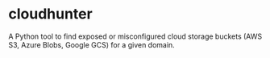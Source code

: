 # cloudhunter
A Python tool to find exposed or misconfigured cloud storage buckets (AWS S3, Azure Blobs, Google GCS) for a given domain.
